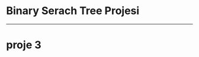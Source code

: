 # Binary Serach Tree Projesi
-------------------------------------------------------------------
# proje 3
